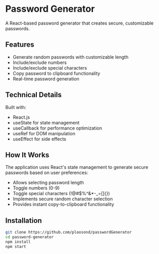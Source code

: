 # Password Generator

A React-based password generator that creates secure, customizable passwords.

## Features

- Generate random passwords with customizable length
- Include/exclude numbers
- Include/exclude special characters
- Copy password to clipboard functionality
- Real-time password generation

## Technical Details

Built with:

- React.js
- useState for state management
- useCallback for performance optimization
- useRef for DOM manipulation
- useEffect for side effects

## How It Works

The application uses React's state management to generate secure passwords based on user preferences:

- Allows selecting password length
- Toggle numbers (0-9)
- Toggle special characters (!@#$%^&\*-\_=[]{})
- Implements secure random character selection
- Provides instant copy-to-clipboard functionality

## Installation

```bash
git clone https://github.com/ploosond/passwordGenerator
cd password-generator
npm install
npm start
```
